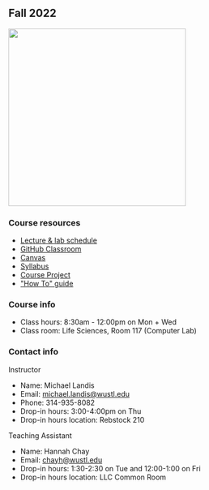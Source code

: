## Fall 2022

<img src="assets/home/biol4220_logo_trim.png" width="350"/>

### Course resources

* [Lecture & lab schedule](course_schedule.md)
* [GitHub Classroom](https://classroom.github.com/classrooms/69019055-practical-bioinformatics-2022)
* [Canvas](https://wustl.instructure.com/courses/93893)
* [Syllabus](https://docs.google.com/document/d/1P3TJ_bJiwFAKXKII_R3fqhgLsiTNXfowWWD4hjdMnp0/edit?usp=sharing)
* [Course Project](course_project.md)
* ["How To" guide](how_to_guide.md)


### Course info

* Class hours: 8:30am - 12:00pm on Mon + Wed
* Class room: Life Sciences, Room 117 (Computer Lab)


### Contact info

Instructor
* Name: Michael Landis
* Email: michael.landis@wustl.edu
* Phone: 314-935-8082
* Drop-in hours: 3:00-4:00pm on Thu
* Drop-in hours location: Rebstock 210

Teaching Assistant
* Name: Hannah Chay
* Email: chayh@wustl.edu
* Drop-in hours: 1:30-2:30 on Tue and 12:00-1:00 on Fri
* Drop-in hours location: LLC Common Room
